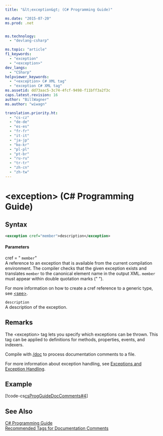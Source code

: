 ```yaml
---
title: "&lt;exception&gt; (C# Programming Guide)"

ms.date: "2015-07-20"
ms.prod: .net


ms.technology: 
  - "devlang-csharp"

ms.topic: "article"
f1_keywords: 
  - "exception"
  - "<exception>"
dev_langs: 
  - "CSharp"
helpviewer_keywords: 
  - "<exception> C# XML tag"
  - "exception C# XML tag"
ms.assetid: dd73aac5-3c74-4fcf-9498-f11bff3a2f3c
caps.latest.revision: 16
author: "BillWagner"
ms.author: "wiwagn"

translation.priority.ht: 
  - "cs-cz"
  - "de-de"
  - "es-es"
  - "fr-fr"
  - "it-it"
  - "ja-jp"
  - "ko-kr"
  - "pl-pl"
  - "pt-br"
  - "ru-ru"
  - "tr-tr"
  - "zh-cn"
  - "zh-tw"
---
```

# &lt;exception&gt; (C# Programming Guide)
## Syntax  
  
```xml  
<exception cref="member">description</exception>  
```  
  
#### Parameters  
 cref = " `member`"  
 A reference to an exception that is available from the current compilation environment. The compiler checks that the given exception exists and translates `member` to the canonical element name in the output XML. `member` must appear within double quotation marks (" ").  
  
 For more information on how to create a cref reference to a generic type, see [\<see>](../../../csharp/programming-guide/xmldoc/see.md).  
  
 `description`  
 A description of the exception.  
  
## Remarks  
 The \<exception> tag lets you specify which exceptions can be thrown. This tag can be applied to definitions for methods, properties, events, and indexers.  
  
 Compile with [/doc](../../../csharp/language-reference/compiler-options/doc-compiler-option.md) to process documentation comments to a file.  
  
 For more information about exception handling, see [Exceptions and Exception Handling](../../../csharp/programming-guide/exceptions/index.md).  
  
## Example  
 [!code-cs[csProgGuideDocComments#4](../../../csharp/programming-guide/xmldoc/codesnippet/CSharp/exception_1.cs)]  
  
## See Also  
 [C# Programming Guide](../../../csharp/programming-guide/index.md)   
 [Recommended Tags for Documentation Comments](../../../csharp/programming-guide/xmldoc/recommended-tags-for-documentation-comments.md)
